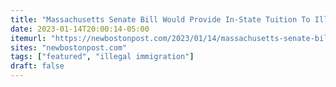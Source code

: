 ```yaml
---
title: "Massachusetts Senate Bill Would Provide In-State Tuition To Illegal Immigrants"
date: 2023-01-14T20:00:14-05:00
itemurl: "https://newbostonpost.com/2023/01/14/massachusetts-senate-bill-would-provide-in-state-tuition-to-illegal-immigrants/"
sites: "newbostonpost.com"
tags: ["featured", "illegal immigration"]
draft: false
---
```


